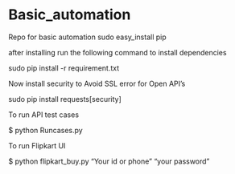 # Basic_automation
Repo for basic automation 
sudo easy_install pip

after installing run the following command to install dependencies 

sudo pip install -r requirement.txt

Now install security to Avoid SSL error for Open API’s

sudo pip install requests[security]

To run API test cases 

$ python Runcases.py


To run Flipkart UI

$ python flipkart_buy.py “Your id or phone” “your password”

